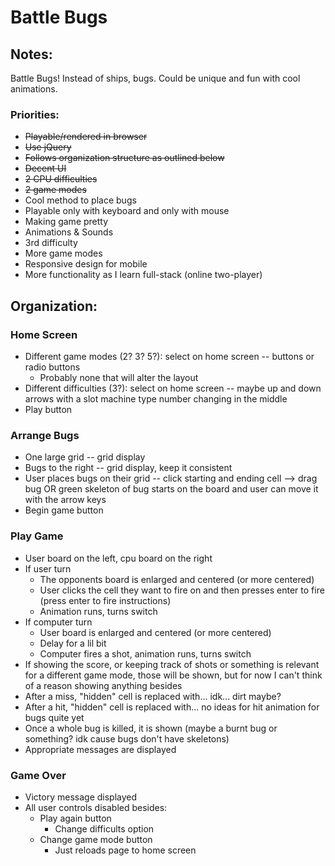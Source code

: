 # Battle Bugs

## Notes:
Battle Bugs! Instead of ships, bugs. Could be unique and fun with cool animations.

### Priorities:
* ~~Playable/rendered in browser~~
* ~~Use jQuery~~
* ~~Follows organization structure as outlined below~~
* ~~Decent UI~~
* ~~2 CPU difficulties~~ 
* ~~2 game modes~~
* Cool method to place bugs
* Playable only with keyboard and only with mouse 
* Making game pretty 
* Animations & Sounds 
* 3rd difficulty
* More game modes
* Responsive design for mobile 
* More functionality as I learn full-stack (online two-player)

## Organization:

### Home Screen
* Different game modes (2? 3? 5?): select on home screen -- buttons or radio buttons  
    * Probably none that will alter the layout  
* Different difficulties (3?): select on home screen -- maybe up and down arrows with a slot machine type number   changing in the middle  
* Play button  

### Arrange Bugs
* One large grid -- grid display
* Bugs to the right -- grid display, keep it consistent
* User places bugs on their grid -- click starting and ending cell --> drag bug OR green skeleton of bug starts on the board and user can move it with the arrow keys
* Begin game button

### Play Game
* User board on the left, cpu board on the right
* If user turn
    * The opponents board is enlarged and centered (or more centered)
    * User clicks the cell they want to fire on and then presses enter to fire (press enter to fire instructions)
    * Animation runs, turns switch
* If computer turn 
    * User board is enlarged and centered (or more centered)
    * Delay for a lil bit
    * Computer fires a shot, animation runs, turns switch
* If showing the score, or keeping track of shots or something is relevant for a different game mode, those will be shown, but for now I can't think of a reason showing anything besides
* After a miss, "hidden" cell is replaced with... idk... dirt maybe? 
* After a hit, "hidden" cell is replaced with... no ideas for hit animation for bugs quite yet
* Once a whole bug is killed, it is shown (maybe a burnt bug or something? idk cause bugs don't have skeletons) 
* Appropriate messages are displayed

### Game Over
* Victory message displayed
* All user controls disabled besides:
    * Play again button
        * Change difficults option
    * Change game mode button
        * Just reloads page to home screen